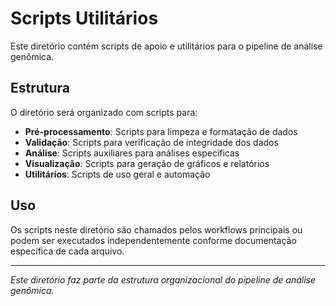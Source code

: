 # Scripts Utilitários

Este diretório contém scripts de apoio e utilitários para o pipeline de análise genômica.

## Estrutura

O diretório será organizado com scripts para:

- **Pré-processamento**: Scripts para limpeza e formatação de dados
- **Validação**: Scripts para verificação de integridade dos dados
- **Análise**: Scripts auxiliares para análises específicas
- **Visualização**: Scripts para geração de gráficos e relatórios
- **Utilitários**: Scripts de uso geral e automação

## Uso

Os scripts neste diretório são chamados pelos workflows principais ou podem ser executados independentemente conforme documentação específica de cada arquivo.

---

*Este diretório faz parte da estrutura organizacional do pipeline de análise genômica.*

